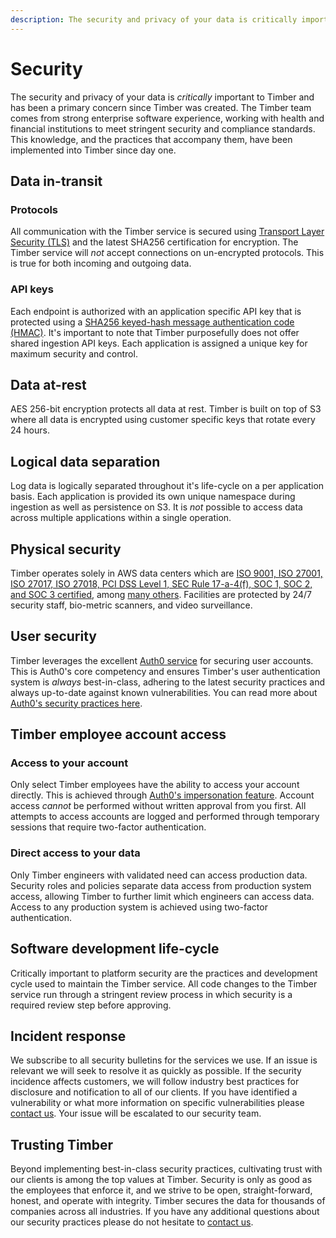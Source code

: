 ```yaml
---
description: The security and privacy of your data is critically important to Timber.
---
```

# Security

The security and privacy of your data is _critically_ important to Timber and has been a primary concern since Timber was created. The Timber team comes from strong enterprise software experience, working with health and financial institutions to meet stringent security and compliance standards. This knowledge, and the practices that accompany them, have been implemented into Timber since day one.

## Data in-transit

### Protocols

All communication with the Timber service is secured using [Transport Layer Security (TLS)](https://en.wikipedia.org/wiki/Transport_Layer_Security) and the latest SHA256 certification for encryption. The Timber service will _not_ accept connections on un-encrypted protocols. This is true for both incoming and outgoing data.

### API keys

Each endpoint is authorized with an application specific API key that is protected using a [SHA256 keyed-hash message authentication code (HMAC)](https://en.wikipedia.org/wiki/Hash-based_message_authentication_code). It's important to note that Timber purposefully does not offer shared ingestion API keys. Each application is assigned a unique key for maximum security and control.

## Data at-rest

AES 256-bit encryption protects all data at rest. Timber is built on top of S3 where all data is encrypted using customer specific keys that rotate every 24 hours.

## Logical data separation

Log data is logically separated throughout it's life-cycle on a per application basis. Each application is provided its own unique namespace during ingestion as well as persistence on S3. It is _not_ possible to access data across multiple applications within a single operation.

## Physical security

Timber operates solely in AWS data centers which are [ISO 9001, ISO 27001, ISO 27017, ISO 27018, PCI DSS Level 1, SEC Rule 17-a-4(f), SOC 1, SOC 2, and SOC 3 certified](https://aws.amazon.com/compliance/), among [many others](https://aws.amazon.com/compliance/). Facilities are protected by 24/7 security staff, bio-metric scanners, and video surveillance.

## User security

Timber leverages the excellent [Auth0 service](https://auth0.com/) for securing user accounts. This is Auth0's core competency and ensures Timber's user authentication system is _always_ best-in-class, adhering to the latest security practices and always up-to-date against known vulnerabilities. You can read more about [Auth0's security practices here](https://auth0.com/security).

## Timber employee account access

### Access to your account

Only select Timber employees have the ability to access your account directly. This is achieved through [Auth0's impersonation feature](https://auth0.com/docs/user-profile/user-impersonation). Account access _cannot_ be performed without written approval from you first. All attempts to access accounts are logged and performed through temporary sessions that require two-factor authentication.

### Direct access to your data

Only Timber engineers with validated need can access production data. Security roles and policies separate data access from production system access, allowing Timber to further limit which engineers can access data. Access to any production system is achieved using two-factor authentication.

## Software development life-cycle

Critically important to platform security are the practices and development cycle used to maintain the Timber service. All code changes to the Timber service run through a stringent review process in which security is a required review step before approving.

## Incident response

We subscribe to all security bulletins for the services we use. If an issue is relevant we will seek to resolve it as quickly as possible. If the security incidence affects customers, we will follow industry best practices for disclosure and notification to all of our clients. If you have identified a vulnerability or what more information on specific vulnerabilities please [contact us](mailto:support@timber.io). Your issue will be escalated to our security team.

## Trusting Timber

Beyond implementing best-in-class security practices, cultivating trust with our clients is among the top values at Timber. Security is only as good as the employees that enforce it, and we strive to be open, straight-forward, honest, and operate with integrity. Timber secures the data for thousands of companies across all industries. If you have any additional questions about our security practices please do not hesitate to [contact us](mailto:support@timber.io).

